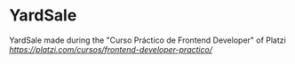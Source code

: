 # YardSale
YardSale made during the "Curso Práctico de Frontend Developer" of Platzi *https://platzi.com/cursos/frontend-developer-practico/*
